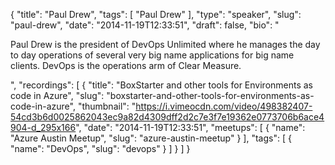 {
  "title": "Paul Drew",
  "tags": [
    "Paul Drew"
  ],
  "type": "speaker",
  "slug": "paul-drew",
  "date": "2014-11-19T12:33:51",
  "draft": false,
  "bio": "<p>Paul Drew is the president of DevOps Unlimited where he manages the day to day operations of several very big name applications for big name clients.  DevOps is the operations arm of Clear Measure.  </p>",
  "recordings": [
    {
      "title": "BoxStarter and other tools for Environments as code in Azure",
      "slug": "boxstarter-and-other-tools-for-environments-as-code-in-azure",
      "thumbnail": "https://i.vimeocdn.com/video/498382407-54cd3b6d0025862043ec9a82d4309dff2d2c7e3f7e19362e0773706b6ace4904-d_295x166",
      "date": "2014-11-19T12:33:51",
      "meetups": [
        {
          "name": "Azure Austin Meetup",
          "slug": "azure-austin-meetup"
        }
      ],
      "tags": [
        {
          "name": "DevOps",
          "slug": "devops"
        }
      ]
    }
  ]
}